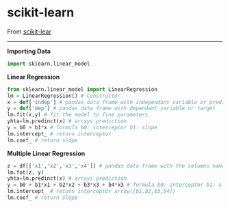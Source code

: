 # scikit-learn

From <a href="https://scikit-learn.org/stable/" target="_blank">scikit-lear</a>

---
**Importing Data**
```python
import sklearn.linear_model
```

**Linear Regression**
```python
from sklearn.linear_model import LinearRegression
lm = LinearRegression() # Constructor
x = def['indep'] # pandas data frame with independant variable or predictor
y = def['dep'] # pandas data frame with dependant variable or target
lm.fit(x,y) # fit the model to fine parameters
yhta=lm.predinct(x) # arrays prediction
y = b0 + b1*x # formula b0: interceptor b1: slope
lm.intercept_ # return interceptor
lm.coef_ # return slope
```

**Multiple Linear Regression**
```python
z = df[['x1','x2','x3','x4']] # pandas data frame with the columns names eg: x1="age"
lm.fot(z, y)
yhta=lm.predinct(x) # arrays prediction
y = b0 + b1*x1 + b2*x2 + b3*x3 + b4*x3 # formula b0: interceptor b1: slope
lm.intercept_ # return interceptor array([b1,b2,b3,b4])
lm.coef_ # return slope
```
